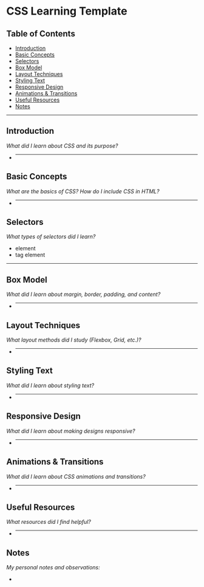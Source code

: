 # CSS Learning Template

## Table of Contents

- [Introduction](#introduction)
- [Basic Concepts](#basic-concepts)
- [Selectors](#selectors)
- [Box Model](#box-model)
- [Layout Techniques](#layout-techniques)
- [Styling Text](#styling-text)
- [Responsive Design](#responsive-design)
- [Animations & Transitions](#animations--transitions)
- [Useful Resources](#useful-resources)
- [Notes](#notes)

---

## Introduction

_What did I learn about CSS and its purpose?_

- ***

## Basic Concepts

_What are the basics of CSS? How do I include CSS in HTML?_

- ***

## Selectors

_What types of selectors did I learn?_

- element
- tag element

---

## Box Model

_What did I learn about margin, border, padding, and content?_

- ***

## Layout Techniques

_What layout methods did I study (Flexbox, Grid, etc.)?_

- ***

## Styling Text

_What did I learn about styling text?_

- ***

## Responsive Design

_What did I learn about making designs responsive?_

- ***

## Animations & Transitions

_What did I learn about CSS animations and transitions?_

- ***

## Useful Resources

_What resources did I find helpful?_

- ***

## Notes

_My personal notes and observations:_

-

